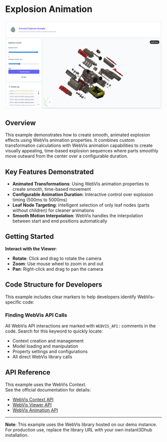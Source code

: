 # Explosion Animation

![Explosion Animation](./thumb.png)

## Overview

This example demonstrates how to create smooth, animated explosion effects using WebVis animation properties. It combines custom transformation calculations with WebVis animation capabilities to create visually appealing, time-based explosion sequences where parts smoothly move outward from the center over a configurable duration.

## Key Features Demonstrated

- **Animated Transformations**: Using WebVis animation properties to create smooth, time-based movement
- **Configurable Animation Duration**: Interactive control over explosion timing (500ms to 5000ms)
- **Leaf Node Targeting**: Intelligent selection of only leaf nodes (parts without children) for cleaner animations
- **Smooth Motion Interpolation**: WebVis handles the interpolation between start and end positions automatically

## Getting Started

**Interact with the Viewer**:

- **Rotate**: Click and drag to rotate the camera
- **Zoom**: Use mouse wheel to zoom in and out
- **Pan**: Right-click and drag to pan the camera

## Code Structure for Developers

This example includes clear markers to help developers identify WebVis-specific code:

### Finding WebVis API Calls

All WebVis API interactions are marked with `WEBVIS_API:` comments in the code. Search for this keyword to quickly locate:

- Context creation and management
- Model loading and manipulation
- Property settings and configurations
- All direct WebVis library calls

## API Reference

This example uses the WebVis Context.  
See the official documentation for details:

- [WebVis Context API](https://docs.threedy.io/latest/doc/webvis/interfaces/ContextAPI.html)
- [WebVis Viewer API](https://docs.threedy.io/latest/doc/webvis/interfaces/ViewerAPI.html)
- [WebVis Animation API](https://docs.threedy.io/latest/doc/webvis/interfaces/AnimationAPI.html)

---

**Note**: This example uses the WebVis library hosted on our demo instance. For production use, replace the library URL with your own instant3Dhub installation.
